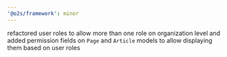 ```yaml
---
'@o2s/framework': minor
---
```


refactored user roles to allow more than one role on organization level and added permission fields on `Page` and `Article` models to allow displaying them based on user roles
